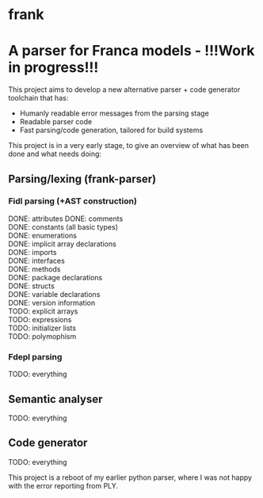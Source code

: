 # frank

A parser for Franca models - !!!Work in progress!!!
===================================================

This project aims to develop a new alternative parser + code generator toolchain that has:
- Humanly readable error messages from the parsing stage
- Readable parser code
- Fast parsing/code generation, tailored for build systems

This project is in a very early stage, to give an overview of what has been done and what needs doing:

## Parsing/lexing (frank-parser)  
### Fidl parsing (+AST construction)  
  DONE: attributes
  DONE: comments  
  DONE: constants (all basic types)  
  DONE: enumerations  
  DONE: implicit array declarations  
  DONE: imports  
  DONE: interfaces  
  DONE: methods  
  DONE: package declarations  
  DONE: structs  
  DONE: variable declarations  
  DONE: version information  
  TODO: explicit arrays  
  TODO: expressions  
  TODO: initializer lists  
  TODO: polymophism  

### Fdepl parsing  
  TODO: everything  
 
## Semantic analyser  
  TODO: everything  

## Code generator  
  TODO: everything  

This project is a reboot of my earlier python parser, where I was not happy with the error reporting from PLY.
